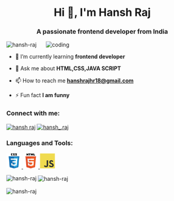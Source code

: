 <h1 align="center">Hi 👋, I'm Hansh Raj</h1>
<h3 align="center">A passionate frontend developer from India</h3>
<img align="right" alt="coding"width="400px" src="https://media1.giphy.com/media/jBOOXxSJfG8kqMxT11/giphy.gif?cid=6c09b952fefpeajnm8l8yilln517j0xa3l9oeh1ruxnirmz4&ep=v1_gifs_search&rid=giphy.gif&ct=g"

<p align="left"> <img src="https://komarev.com/ghpvc/?username=hansh-raj&label=Profile%20views&color=0e75b6&style=flat" alt="hansh-raj" /> </p>

- 🌱 I’m currently learning **frontend developer**

- 💬 Ask me about **HTML,CSS,JAVA SCRIPT**

- 📫 How to reach me **hanshrajhr18@gmail.com**

- ⚡ Fun fact **I am funny**

<h3 align="left">Connect with me:</h3>
<p align="left">
<a href="https://linkedin.com/in/hansh raj" target="blank"><img align="center" src="https://raw.githubusercontent.com/rahuldkjain/github-profile-readme-generator/master/src/images/icons/Social/linked-in-alt.svg" alt="hansh raj" height="30" width="40" /></a>
<a href="https://instagram.com/hansh_.raj" target="blank"><img align="center" src="https://raw.githubusercontent.com/rahuldkjain/github-profile-readme-generator/master/src/images/icons/Social/instagram.svg" alt="hansh_.raj" height="30" width="40" /></a>
</p>

<h3 align="left">Languages and Tools:</h3>
<p align="left"> <a href="https://www.w3schools.com/css/" target="_blank" rel="noreferrer"> <img src="https://raw.githubusercontent.com/devicons/devicon/master/icons/css3/css3-original-wordmark.svg" alt="css3" width="40" height="40"/> </a> <a href="https://www.w3.org/html/" target="_blank" rel="noreferrer"> <img src="https://raw.githubusercontent.com/devicons/devicon/master/icons/html5/html5-original-wordmark.svg" alt="html5" width="40" height="40"/> </a> <a href="https://developer.mozilla.org/en-US/docs/Web/JavaScript" target="_blank" rel="noreferrer"> <img src="https://raw.githubusercontent.com/devicons/devicon/master/icons/javascript/javascript-original.svg" alt="javascript" width="40" height="40"/> </a> </p>

<p><img align="left" src="https://github-readme-stats.vercel.app/api/top-langs?username=hansh-raj&show_icons=true&locale=en&layout=compact" alt="hansh-raj" /></p>

<p>&nbsp;<img align="center" src="https://github-readme-stats.vercel.app/api?username=hansh-raj&show_icons=true&locale=en" alt="hansh-raj" /></p>

<p><img align="center" src="https://github-readme-streak-stats.herokuapp.com/?user=hansh-raj&" alt="hansh-raj" /></p>
